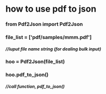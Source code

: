 # how to use pdf to json

### from Pdf2Json import Pdf2Json
### file_list = ['pdf/samples/mmm.pdf']
##### //iuput file name string (for dealing bulk input)
### hoo = Pdf2Json(file_list)
### hoo.pdf_to_json()
##### //call function, pdf_to_json()
